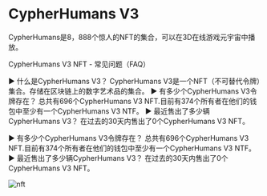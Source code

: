 # CypherHumans V3

CypherHumans是8，888个惊人的NFT的集合，可以在3D在线游戏元宇宙中播放。

CypherHumans V3 NFT - 常见问题（FAQ）

▶ 什么是CypherHumans V3？
CypherHumans V3是一个NFT（不可替代令牌）集合。存储在区块链上的数字艺术品的集合。
▶ 有多少个CypherHumans V3令牌存在？
总共有696个CypherHumans V3 NFT.目前有374个所有者在他们的钱包中至少有一个CypherHumans V3 NTF。
▶ 最近售出了多少辆CypherHumans V3？
在过去的30天内售出了0个CypherHumans V3 NFT。

▶ 有多少个CypherHumans V3令牌存在？
总共有696个CypherHumans V3 NFT.目前有374个所有者在他们的钱包中至少有一个CypherHumans V3 NTF。
▶ 最近售出了多少辆CypherHumans V3？
在过去的30天内售出了0个CypherHumans V3 NFT。

![nft](unnamed.png)
